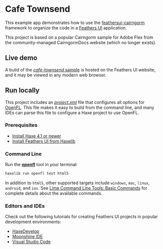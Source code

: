 # Cafe Townsend

This example app demonstrates how to use the [feathersui-cairngorm](https://github.com/feathersui/feathersui-cairngorm) framework to organize the code in a [Feathers UI](https://feathersui.com/) application.

This project is based on a popular Cairngorm sample for Adobe Flex from the community-managed CairngormDocs website (which no longer exists).

## Live demo

A build of the [_cafe-townsend_ sample](https://feathersui.com/samples/haxe-openfl/cairngorm/cafe-townsend/) is hosted on the Feathers UI website, and it may be viewed in any modern web browser.

## Run locally

This project includes an [_project.xml_](https://lime.software/docs/project-files/xml-format/) file that configures all options for [OpenFL](https://openfl.org/). This file makes it easy to build from the command line, and many IDEs can parse this file to configure a Haxe project to use OpenFL.

### Prerequisites

- [Install Haxe 4.1 or newer](https://haxe.org/download/)
- [Install Feathers UI from Haxelib](https://feathersui.com/learn/haxe-openfl/installation/)

### Command Line

Run the [**openfl**](https://www.openfl.org/learn/haxelib/docs/tools/) tool in your terminal:

```sh
haxelib run openfl test html5
```

In addition to `html5`, other supported targets include `windows`, `mac`, `linux`, `android`, and `ios`. See [Lime Command Line Tools: Basic Commands](https://lime.software/docs/command-line-tools/basic-commands/) for complete details about the available commands.

### Editors and IDEs

Check out the following tutorials for creating Feathers UI projects in popular development environments:

- [HaxeDevelop](https://feathersui.com/learn/haxe-openfl/haxedevelop/)
- [Moonshine IDE](https://feathersui.com/learn/haxe-openfl/moonshine-ide/)
- [Visual Studio Code](https://feathersui.com/learn/haxe-openfl/visual-studio-code/)
